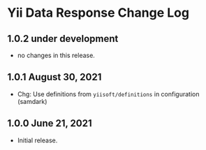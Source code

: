 # Yii Data Response Change Log


## 1.0.2 under development

- no changes in this release.


## 1.0.1 August 30, 2021

- Chg: Use definitions from `yiisoft/definitions` in configuration (samdark)

## 1.0.0 June 21, 2021

- Initial release.
